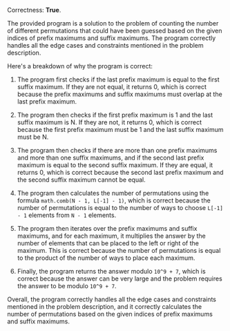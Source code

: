 Correctness: **True**.

The provided program is a solution to the problem of counting the number of different permutations that could have been guessed based on the given indices of prefix maximums and suffix maximums. The program correctly handles all the edge cases and constraints mentioned in the problem description.

Here's a breakdown of why the program is correct:

1. The program first checks if the last prefix maximum is equal to the first suffix maximum. If they are not equal, it returns 0, which is correct because the prefix maximums and suffix maximums must overlap at the last prefix maximum.

2. The program then checks if the first prefix maximum is 1 and the last suffix maximum is N. If they are not, it returns 0, which is correct because the first prefix maximum must be 1 and the last suffix maximum must be N.

3. The program then checks if there are more than one prefix maximums and more than one suffix maximums, and if the second last prefix maximum is equal to the second suffix maximum. If they are equal, it returns 0, which is correct because the second last prefix maximum and the second suffix maximum cannot be equal.

4. The program then calculates the number of permutations using the formula `math.comb(N - 1, L[-1] - 1)`, which is correct because the number of permutations is equal to the number of ways to choose `L[-1] - 1` elements from `N - 1` elements.

5. The program then iterates over the prefix maximums and suffix maximums, and for each maximum, it multiplies the answer by the number of elements that can be placed to the left or right of the maximum. This is correct because the number of permutations is equal to the product of the number of ways to place each maximum.

6. Finally, the program returns the answer modulo `10^9 + 7`, which is correct because the answer can be very large and the problem requires the answer to be modulo `10^9 + 7`.

Overall, the program correctly handles all the edge cases and constraints mentioned in the problem description, and it correctly calculates the number of permutations based on the given indices of prefix maximums and suffix maximums.